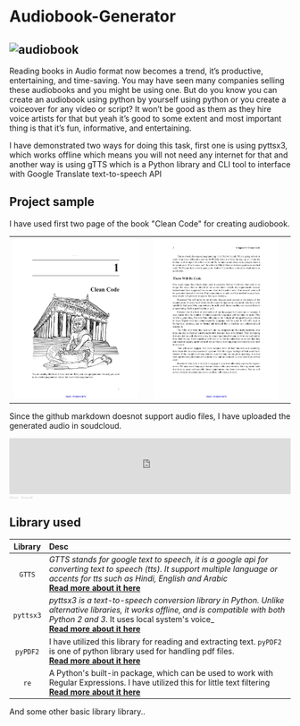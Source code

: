 # Audiobook-Generator
![audiobook](https://buggyprogrammer.com/wp-content/uploads/2021/05/Voice-Cloning.png)
---

Reading books in Audio format now becomes a trend, it’s productive, entertaining, and time-saving. You may have seen many companies selling these audiobooks and you might be using one. But do you know you can create an audiobook using python by yourself using python or you create a voiceover for any video or script? It won’t be good as them as they hire voice artists for that but yeah it’s good to some extent and most important thing is that it’s fun, informative, and entertaining. 

I have demonstrated two ways for doing this task, first one is using pyttsx3, which works offline which means you will not need any internet for that and another way is using gTTS which is a Python library and CLI tool to interface with Google Translate text-to-speech API

## Project sample
I have used first two page of the book "Clean Code" for creating audiobook.
<table>
<td>
<img src="https://github.com/DarkstarDream/Audiobook-Generator/blob/master/files/page1.jpg" style="width:500px">
<td>

<td>
<img src="https://github.com/DarkstarDream/Audiobook-Generator/blob/master/files/page2.jpg" style="width:500px">
<td>
</table>

Since the github markdown doesnot support audio files, I have uploaded the generated audio in soudcloud.

<iframe width="100%" height="100" scrolling="no" frameborder="no" allow="autoplay" src="https://w.soundcloud.com/player/?url=https%3A//api.soundcloud.com/tracks/1131161374&color=%23ff9900&auto_play=false&hide_related=false&show_comments=true&show_user=true&show_reposts=false&show_teaser=true&visual=true"></iframe><div style="font-size: 6px; color: #cccccc;line-break: anywhere;word-break: normal;overflow: hidden;white-space: nowrap;text-overflow: ellipsis; font-family: Interstate,Lucida Grande,Lucida Sans Unicode,Lucida Sans,Garuda,Verdana,Tahoma,sans-serif;font-weight: 10;"><a href="https://soundcloud.com/dhruv-singh-811539000" title="Dhruv" target="_blank" style="color: #cccccc; text-decoration: none;">Dhruv</a> · <a href="https://soundcloud.com/dhruv-singh-811539000/elonpdf" title="Elonpdf" target="_blank" style="color: #cccccc; text-decoration: none;">Elonpdf</a></div>


## Library used
|Library|Desc|
|:-:|:-|
|`GTTS`|_GTTS stands for google text to speech, it is a google api for converting text to speech (tts). It support multiple language or accents for tts such as Hindi, English and Arabic_ <br> **[Read more about it here](https://gtts.readthedocs.io/en/latest/)**|
|`pyttsx3`|_pyttsx3 is a text-to-speech conversion library in Python. Unlike alternative libraries, it works offline, and is compatible with both Python 2 and 3_. It uses local system's voice_ <br> **[Read more about it here](https://pypi.org/project/pyttsx3/)**|
|`pyPDF2`|I have utilized this library for reading and extracting text. `pyPDF2` is one of python library used for handling pdf files.<br>**[Read more about it here](https://pypi.org/project/PyPDF2/)**|
|`re`|A Python's built-in package, which can be used to work with Regular Expressions. I have utilized this for little text filtering <br> **[Read more about it here](https://docs.python.org/3/library/re.html)**|

And some other basic library library..
